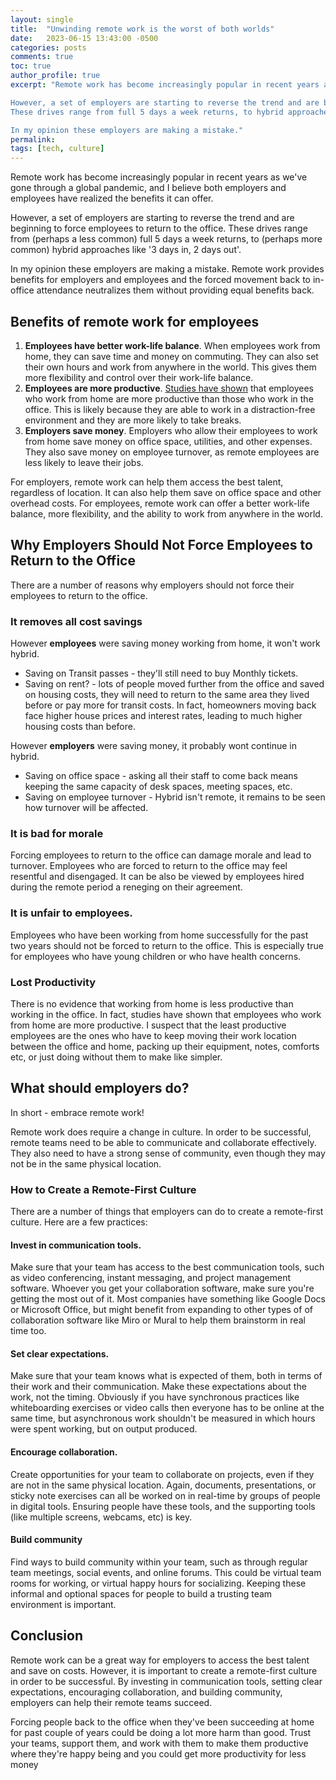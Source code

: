```yaml
---
layout: single
title:  "Unwinding remote work is the worst of both worlds"
date:   2023-06-15 13:43:00 -0500
categories: posts
comments: true
toc: true
author_profile: true
excerpt: "Remote work has become increasingly popular in recent years as we've gone through a global pandemic, and I believe both employers and employees have realized the benefits it can offer.

However, a set of employers are starting to reverse the trend and are beginning to force employees to return to the office.
These drives range from full 5 days a week returns, to hybrid approaches like '3 days in, 2 days out'. 

In my opinion these employers are making a mistake."
permalink: 
tags: [tech, culture]
--- 
```


Remote work has become increasingly popular in recent years as we've gone through a global pandemic, and I believe both employers and employees have realized the benefits it can offer.

However, a set of employers are starting to reverse the trend and are beginning to force employees to return to the office.
These drives range from (perhaps a less common) full 5 days a week returns, to (perhaps more common) hybrid approaches like '3 days in, 2 days out'. 

In my opinion these employers are making a mistake. 
Remote work provides benefits for employers and employees and the forced movement back to in-office attendance neutralizes them without providing equal benefits back. 

## Benefits of remote work for employees

1. **Employees have better work-life balance**. When employees work from home, they can save time and money on commuting. They can also set their own hours and work from anywhere in the world. This gives them more flexibility and control over their work-life balance.
1. **Employees are more productive**. [Studies have shown](https://www.apollotechnical.com/working-from-home-productivity-statistics) that employees who work from home are more productive than those who work in the office. This is likely because they are able to work in a distraction-free environment and they are more likely to take breaks.
1. **Employers save money**. Employers who allow their employees to work from home save money on office space, utilities, and other expenses. They also save money on employee turnover, as remote employees are less likely to leave their jobs.

For employers, remote work can help them access the best talent, regardless of location.
It can also help them save on office space and other overhead costs.
For employees, remote work can offer a better work-life balance, more flexibility, and the ability to work from anywhere in the world.

## Why Employers Should Not Force Employees to Return to the Office

There are a number of reasons why employers should not force their employees to return to the office.

### It removes all cost savings

However **employees** were saving money working from home, it won't work hybrid. 
* Saving on Transit passes - they'll still need to buy Monthly tickets. 
* Saving on rent? - lots of people moved further from the office and saved on housing costs, they will need to return to the same area they lived before or pay more for transit costs. In fact, homeowners moving back face higher house prices and interest rates, leading to much higher housing costs than before.

However **employers** were saving money, it probably wont continue in hybrid.
* Saving on office space - asking all their staff to come back means keeping the same capacity of desk spaces, meeting spaces, etc.
* Saving on employee turnover - Hybrid isn't remote, it remains to be seen how turnover will be affected. 


### It is bad for morale

Forcing employees to return to the office can damage morale and lead to turnover. Employees who are forced to return to the office may feel resentful and disengaged.
It can be also be viewed by employees hired during the remote period a reneging on their agreement. 

### It is unfair to employees. 
Employees who have been working from home successfully for the past two years should not be forced to return to the office.
This is especially true for employees who have young children or who have health concerns.

### Lost Productivity 
There is no evidence that working from home is less productive than working in the office.
In fact, studies have shown that employees who work from home are more productive.
I suspect that the least productive employees are the ones who have to keep moving their work location between the office and home, packing up their equipment, notes, comforts etc, or just doing without them to make like simpler. 

## What should employers do?
In short - embrace remote work!

Remote work does require a change in culture.
In order to be successful, remote teams need to be able to communicate and collaborate effectively.
They also need to have a strong sense of community, even though they may not be in the same physical location.

### How to Create a Remote-First Culture

There are a number of things that employers can do to create a remote-first culture. Here are a few practices:

#### Invest in communication tools.
Make sure that your team has access to the best communication tools, such as video conferencing, instant messaging, and project management software. 
Whoever you get your collaboration software, make sure you're getting the most out of it. 
Most companies have something like Google Docs or Microsoft Office, but might benefit from expanding to other types of of collaboration software like Miro or Mural to help them brainstorm in real time too.

#### Set clear expectations. 
Make sure that your team knows what is expected of them, both in terms of their work and their communication.
Make these expectations about the work, not the timing.
Obviously if you have synchronous practices like whiteboarding exercises or video calls then everyone has to be online at the same time, but asynchronous work shouldn't be measured in which hours were spent working, but on output produced.

#### Encourage collaboration.
Create opportunities for your team to collaborate on projects, even if they are not in the same physical location.
Again, documents, presentations, or sticky note exercises can all be worked on in real-time by groups of people in digital tools. Ensuring people have these tools, and the supporting tools (like multiple screens, webcams, etc) is key.

#### Build community
Find ways to build community within your team, such as through regular team meetings, social events, and online forums.
This could be virtual team rooms for working, or virtual happy hours for socializing.
Keeping these informal and optional spaces for people to build a trusting team environment is important.


## Conclusion

Remote work can be a great way for employers to access the best talent and save on costs.
However, it is important to create a remote-first culture in order to be successful.
By investing in communication tools, setting clear expectations, encouraging collaboration, and building community, employers can help their remote teams succeed.

Forcing people back to the office when they've been succeeding at home for past couple of years could be doing a lot more harm than good.
Trust your teams, support them, and work with them to make them productive where they're happy being and you could get more productivity for less money